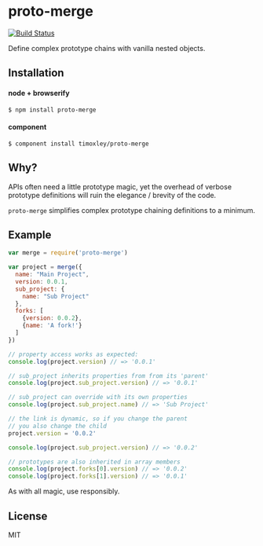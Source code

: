 # proto-merge

[![Build Status](https://travis-ci.org/timoxley/proto-merge.png?branch=master)](https://travis-ci.org/timoxley/proto-merge)

Define complex prototype chains with vanilla nested objects.

## Installation

#### node + browserify
    $ npm install proto-merge

#### component
    $ component install timoxley/proto-merge

## Why?

APIs often need a little prototype magic, yet the overhead
of verbose prototype definitions will ruin the elegance /
brevity of the code.

`proto-merge` simplifies complex prototype chaining definitions to
a minimum.

## Example

```js
var merge = require('proto-merge')

var project = merge({
  name: "Main Project",
  version: 0.0.1,
  sub_project: {
    name: "Sub Project"
  },
  forks: [
    {version: 0.0.2},
    {name: 'A fork!'}
  ]
})

// property access works as expected:
console.log(project.version) // => '0.0.1'

// sub_project inherits properties from from its 'parent'
console.log(project.sub_project.version) // => '0.0.1'

// sub_project can override with its own properties
console.log(project.sub_project.name) // => 'Sub Project'

// the link is dynamic, so if you change the parent
// you also change the child
project.version = '0.0.2'

console.log(project.sub_project.version) // => '0.0.2'

// prototypes are also inherited in array members
console.log(project.forks[0].version) // => '0.0.2'
console.log(project.forks[1].version) // => '0.0.1'

```

As with all magic, use responsibly.

## License

  MIT
